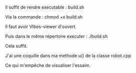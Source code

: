 Il suffit de rendre executable : build.sh

Via la commande :  chmod +x build.sh 

Il faut avoir VIbes-viewer d'ouvert.

Puis dans le même répertoire executer :  ./build.sh 

Cela suffit. 

J'ai une coquille dans ma methode u() de la classe robot.cpp

Ce qui m'empêche de visualiser l'essaim.




